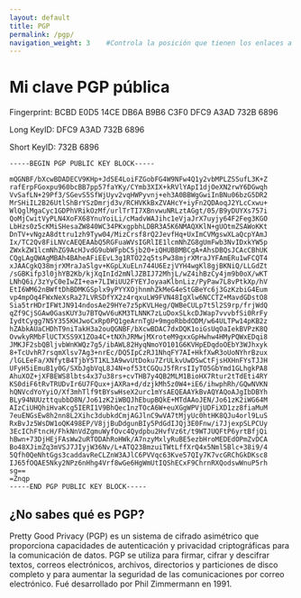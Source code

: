 ```yaml
---
layout: default
title: PGP
permalink: /pgp/    
navigation_weight: 3    #Controla la posición que tienen los enlaces a las páginas en el header
---
```


# Mi clave PGP pública

Fingerprint: BCBD E0D5 14CE DB6A B9B6  C3F0 DFC9 A3AD 732B 6896

Long KeyID: DFC9 A3AD 732B 6896

Short KeyID: 732B 6896

```
-----BEGIN PGP PUBLIC KEY BLOCK-----

mQGNBF/bXcwBDADECV9KHp+JdSE4LoiFZGobFG4W9NFw4Q1y2vbMPLZSSufL3K+Z
rafErpFGoxpu960bcBB7pp57faYKy/CYmb3XIX+kRVlYApI1djOeXN2rwY6DGwqh
VvSafLN+29Pf3/SGevS5SfWjUyv2vqHWPyvnj+eh3A0BBWgGwiInBNu06bzG5DR2
MrSHiIL2B26UtlShBrYSzDmrjd3v/RCHVKkBxZVAHcY+iyFn2QDAoqJ2YLcCxwu+
WlQglMgaCyc1GDPhVRikOzMf/urlTrTI7XBnvwuNRLztAGgt/05/B9yDUYXs757i
QoMjCwitVyPLN4XoFX68YnuYoiLi/cMadvWAJihc1eVjaJrX7uyjy64F2Feg3KGO
LbHzs0z5cKMiSHesaZW840WC34PKxgpbhLDBR3A5K6NMAQXKlN+gUOtmZSAWoKKt
DnTV+vNgzA8dttru1zh9Tyw04/MizCrsf8rQ2JevfHq+UxImCVMgswXLaQcpYAmJ
Ix/TC2Qv8FiLNVcAEQEAAbQ5RGFuaWVsIGRlIE1lcmNhZG8gUmFwb3NvIDxkYW5p
ZWxkZW1lcmNhZG9AcHJvdG9ubWFpbC5jb20+iQHUBBMBCgA+AhsDBQsJCAcCBhUK
CQgLAgQWAgMBAh4BAheAFiEEvL3g1RTO22q5tsPw38mjrXMraJYFAmERu1wFCQT4
xJAACgkQ38mjrXMraJaSlgv+KGpLXuELn744U6EzjVYH4wgKl8gjBKNiQ/LLGdZt
/sGBKifp3l0jhYB2Kb/kjXqInId2mNlJZBIJ72MhjL/wZ4ihBzCy4jm9b0oX/wKT
LNhQ6i/3zYyC0eIwZI+ea+7LIWiUU2FYEYJoyaaKlbnLiz/PyPaw7L8vPtkXp/hV
EtI6WM62nBWftDhBDMKGSplx9yPYYXOjhnmhZkMeG4eStGBeYc6j3GzKzbiG4Eum
vp4mpOq4FWxNeXsRa27LVRSDfYX2z4rqxuLW9FVN48IgXlw6NCCTZ+MavdGDstO8
Sia5trHDrIFWtJN914ndosAe29HYe7z5pKVLHeg/QWBeCULp7t5l2S9rp/frjWdQ
qZf9CjSGAw0GasKUY3u7BTQwV6uKM3TLNNK7zLuDoxSLkcDJWap7vvvbfSi0RrFy
IydtCygg7N5Y355KHJwoCxRp0PQ1geArnTgU+9mgoRbbdODM/w64ULTPw14pKB2z
hZAbkAUaCHDhT9niTakH3a2ouQGNBF/bXcwBDAC7dxDQK1oiGsUqOaIekBVPzK8Q
OvwkyRMbFlUCTXSS9X1ZOa4C+tNXhJRMwjMXroteM9gxxGpHwhw4HMyPQWxEDqi8
JMKJF2sbQBljvbWnKWQz7g5/ibAWL82HyqNmoYO101G6KVHpEDqdoOEbY3WJhxyk
8+TcUvhR7rsqmXlsv7Ag3+nrEc/DQ5IpCzRJ1NhqFY7AI+HkfXwR3oUoNYhrBzux
/lGLEeFa/XNfytB4TjbY5T1KL3A9wvUtDoku7ZrULkvUwDSwCtFjsHXHnFYsTJJH
UFyH5iEmuB1y0G/SXbJgbVqL8J4N+of53tCGQuJ5fRrsIIyTO5GbYmd1GLhgkPA8
AhuXOZ+jXFBEWS8lbts4x37u38rs+cvTHB7y4QB2MLM1BioHX7Rtur2tTdEti4RY
KS0diF6tRvTRUDvIr6U7FQux+jAXRa+d/dzjkMh5z0W4+iE6/ihwphRh/GQwNVKN
hQNVcdYoYyiO/Xf3mhTlf9tBYswHseX2urc1mYsAEQEAAYkBvAQYAQoAJgIbDBYh
BLy94NUUzttqubbD8N/Jo61zK2iWBQJhEbupBQkE+MTdAAoJEN/Jo61zK2iWG64M
AIzCiUHQhiHvaKcg5IERI1V9BhQec1nzTOcA6W+euXGgWPVjUDFiXD1zz8fiaMuM
7euENGsEw8h2nn8L2Xihc3dubkdCmjAGJlnC9wVA7tMjyUc0htHK8QJu4orl9LuS
RxBvJz5WsDW1oQK498EP/V8jjBuDdgunBIy5PdGdIJQj3E0Fnw/i7JjexpSLPCUy
3EcIChFtncH/FhkNnVdZgmuWyfOvc4Qydpbu2HvfVz6t/t9WTJUQFtP6yrtBfjQi
hBwn+73DjHEjFAsWw2uRTODAhRoHWk/A7nzyMxlyRuBE5ezbHroMEDEdOPmZvDCA
Bo48XJimZq3mVSJ7JIyjW36Nv/L+ATQ23BmzuiTWtLffXrQ4x5Nml5Blc+38i9/4
5Qfh0QeNhtGgs3caddavReCLZnW3AJlC6PVVqc63Kve57QIy7K7vcGRChGkDKsc8
IJ65fOQAE5Nky2NPz6nHhg4Vrf8wGe6HgWmUtIQShECxF9ChrnRXQodswWnuP5rh
sg==
=Znqp
-----END PGP PUBLIC KEY BLOCK-----
```

## ¿No sabes qué es PGP?

Pretty Good Privacy (PGP) es un sistema de cifrado asimétrico que proporciona capacidades de autenticación y privacidad criptográficas para la comunicación de datos. PGP se utiliza para firmar, cifrar y descifrar textos, correos electrónicos, archivos, directorios y particiones de disco completo y para aumentar la seguridad de las comunicaciones por correo electrónico. Fué desarrollado por Phil Zimmermann en 1991.
